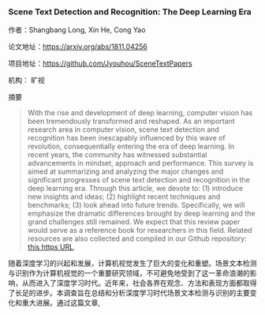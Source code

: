 ### Scene Text Detection and Recognition: The Deep Learning Era

作者：Shangbang Long, Xin He, Cong Yao

论文地址：https://arxiv.org/abs/1811.04256

项目地址：https://github.com/Jyouhou/SceneTextPapers

机构： 旷视



摘要

> With the rise and development of deep learning, computer vision has been tremendously transformed and reshaped. As an important research area in computer vision, scene text detection and recognition has been inescapably influenced by this wave of revolution, consequentially entering the era of deep learning. In recent years, the community has witnessed substantial advancements in mindset, approach and performance. This survey is aimed at summarizing and analyzing the major changes and significant progresses of scene text detection and recognition in the deep learning era. Through this article, we devote to: (1) introduce new insights and ideas; (2) highlight recent techniques and benchmarks; (3) look ahead into future trends. Specifically, we will emphasize the dramatic differences brought by deep learning and the grand challenges still remained. We expect that this review paper would serve as a reference book for researchers in this field. Related resources are also collected and compiled in our Github repository: [this https URL](https://github.com/Jyouhou/SceneTextPapers).

随着深度学习的兴起和发展，计算机视觉发生了巨大的变化和重塑。场景文本检测与识别作为计算机视觉的一个重要研究领域，不可避免地受到了这一革命浪潮的影响，从而进入了深度学习时代。近年来，社会各界在观念、方法和表现方面都取得了长足的进步。本调查旨在总结和分析深度学习时代场景文本检测与识别的主要变化和重大进展。通过这篇文章,

